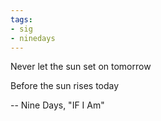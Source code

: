 ```yaml
---
tags:
- sig
- ninedays
---
```


Never let the sun set on tomorrow

Before the sun rises today

-- Nine Days, "IF I Am"
